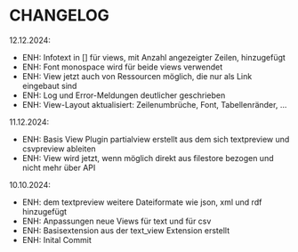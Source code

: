 # CHANGELOG


12.12.2024:

* ENH: Infotext in [] für views, mit Anzahl angezeigter Zeilen, hinzugefügt
* ENH: Font monospace wird für beide views verwendet
* ENH: View jetzt auch von Ressourcen möglich, die nur als Link eingebaut sind
* ENH: Log und Error-Meldungen deutlicher geschrieben
* ENH: View-Layout aktualisiert: Zeilenumbrüche, Font, Tabellenränder, ...

11.12.2024:

* ENH: Basis View Plugin partialview erstellt aus dem sich textpreview und csvpreview ableiten
* ENH: View wird jetzt, wenn möglich direkt aus filestore bezogen und nicht mehr über API

10.10.2024:

* ENH: dem textpreview weitere Dateiformate wie json, xml und rdf hinzugefügt
* ENH: Anpassungen neue Views für text und für csv
* ENH: Basisextension aus der text_view Extension erstellt
* ENH: Inital Commit